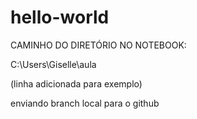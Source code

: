 # hello-world
CAMINHO DO DIRETÓRIO NO NOTEBOOK:

C:\Users\Giselle\aula

(linha adicionada para exemplo)

enviando branch local para o github